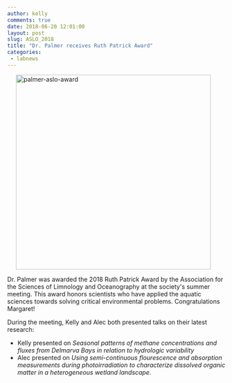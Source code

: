 ```yaml
---
author: kelly
comments: true
date: 2018-06-20 12:01:00
layout: post
slug: ASLO_2018
title: "Dr. Palmer receives Ruth Patrick Award"
categories:
 - labnews
---
```


<img src="{{ site.url }}/img/newsphotos/palmer-aslo-award.jpg" alt="palmer-aslo-award" width="450px" hspace="20px">

<br> 

Dr. Palmer was awarded the 2018 Ruth Patrick Award by the Association for the Sciences of Limnology and Oceanography at the society's summer meeting. This award honors scientists who have applied the aquatic sciences towards solving critical environmental problems. Congratulations Margaret! 

During the meeting, Kelly and Alec both presented talks on their latest research:

* Kelly presented on _Seasonal patterns of methane concentrations and fluxes from Delmarva Bays in relation to hydrologic variability_
* Alec presented on _Using semi-continuous flourescence and absorption measurements during photoirradiation to characterize dissolved organic matter in a heterogeneous wetland landscape_.





